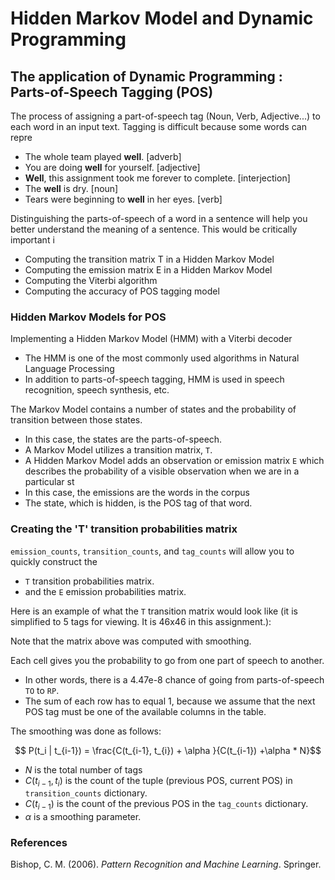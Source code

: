 # Hidden Markov Model and Dynamic Programming  

## The application of Dynamic Programming : Parts-of-Speech Tagging (POS)
 
The process of assigning a part-of-speech tag (Noun, Verb, Adjective...) to each word in an input text.  Tagging is difficult because some words can repre

- The whole team played **well**. [adverb]
- You are doing **well** for yourself. [adjective]
- **Well**, this assignment took me forever to complete. [interjection]
- The **well** is dry. [noun]
- Tears were beginning to **well** in her eyes. [verb]

Distinguishing the parts-of-speech of a word in a sentence will help you better understand the meaning of a sentence. This would be critically important i

- Computing the transition matrix T in a Hidden Markov Model
- Computing the emission matrix E in a Hidden Markov Model
- Computing the Viterbi algorithm
- Computing the accuracy of POS tagging model

### Hidden Markov Models for POS  
Implementing a Hidden Markov Model (HMM) with a Viterbi decoder
- The HMM is one of the most commonly used algorithms in Natural Language Processing
- In addition to parts-of-speech tagging, HMM is used in speech recognition, speech synthesis, etc.

The Markov Model contains a number of states and the probability of transition between those states.
- In this case, the states are the parts-of-speech.
- A Markov Model utilizes a transition matrix, `T`.
- A Hidden Markov Model adds an observation or emission matrix `E` which describes the probability of a visible observation when we are in a particular st
- In this case, the emissions are the words in the corpus
- The state, which is hidden, is the POS tag of that word.

### Creating the 'T' transition probabilities matrix
`emission_counts`, `transition_counts`, and `tag_counts` will allow you to quickly construct the
- `T` transition probabilities matrix.
- and the `E` emission probabilities matrix.

Here is an example of what the `T` transition matrix would look like (it is simplified to 5 tags for viewing. It is 46x46 in this assignment.):  


Note that the matrix above was computed with smoothing.

Each cell gives you the probability to go from one part of speech to another.
- In other words, there is a 4.47e-8 chance of going from parts-of-speech `TO` to `RP`.
- The sum of each row has to equal 1, because we assume that the next POS tag must be one of the available columns in the table.

The smoothing was done as follows:

$$ P(t_i | t_{i-1}) = \frac{C(t_{i-1}, t_{i}) + \alpha }{C(t_{i-1}) +\alpha * N}$$  

- $N$ is the total number of tags
- $C(t_{i-1}, t_{i})$ is the count of the tuple (previous POS, current POS) in `transition_counts` dictionary.
- $C(t_{i-1})$ is the count of the previous POS in the `tag_counts` dictionary.
- $\alpha$ is a smoothing parameter.


### References  
Bishop, C. M. (2006). *Pattern Recognition and Machine Learning*. Springer.